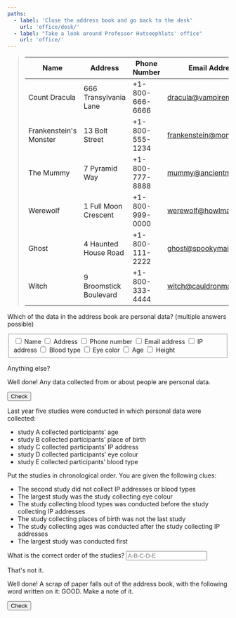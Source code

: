 ```yaml
---
paths:
  - label: 'Close the address book and go back to the desk'
    url: 'office/desk/'
  - label: "Take a look around Professor Hutseephluts' office"
    url: 'office/'
---
```


> | Name                   | Address                     | Phone Number    | Email Address            | IP Address  | Blood Type | Eye Colour | Age  | Height |
> |------------------------|-----------------------------|-----------------|--------------------------|-------------|------------|------------|------|--------|
> | Count Dracula          | 666 Transylvania Lane       | +1-800-666-6666 | dracula@vampiremail.com  | 192.168.1.1 | AB-        | Red        | 400  | 180 cm |
> | Frankenstein's Monster | 13 Bolt Street              | +1-800-555-1234 | frankenstein@monster.com | 192.168.1.2 | O+         | Green      | 200  | 210 cm |
> | The Mummy              | 7 Pyramid Way               | +1-800-777-8888 | mummy@ancientmail.com    | 192.168.1.3 | A-         | Brown      | 3000 | 170 cm |
> | Werewolf               | 1 Full Moon Crescent        | +1-800-999-0000 | werewolf@howlmail.com    | 192.168.1.4 | B+         | Yellow     | 150  | 190 cm |
> | Ghost                  | 4 Haunted House Road        | +1-800-111-2222 | ghost@spookymail.com     | 192.168.1.5 | AB+        | Blue       | 100  | 160 cm |
> | Witch                  | 9 Broomstick Boulevard      | +1-800-333-4444 | witch@cauldronmail.com   | 192.168.1.6 | A+         | Violet     | 250  | 165 cm |

<form novalidate>
  <p>Which of the data in the address book are personal data? (multiple answers possible)</p>
  <fieldset>
    <label class="form-check"><input type="checkbox" required> Name</label>
    <label class="form-check"><input type="checkbox" required> Address</label>
    <label class="form-check"><input type="checkbox" required> Phone number</label>
    <label class="form-check"><input type="checkbox" required> Email address</label>
    <label class="form-check"><input type="checkbox" required> IP address</label>
    <label class="form-check"><input type="checkbox" required> Blood type</label>
    <label class="form-check"><input type="checkbox" required> Eye color</label>
    <label class="form-check"><input type="checkbox" required> Age</label>
    <label class="form-check"><input type="checkbox" required> Height</label>
  </fieldset>
  <p class="form-if-incorrect">Anything else?</p>
  <p class="form-if-correct">Well done! Any data collected from or about people are personal data.</p>
  <button>Check</button>
</form>

<form class="form-if-previous-correct" novalidate>
  <p>Last year five studies were conducted in which personal data were collected:</p>
  <ul>
    <li>study A collected participants’ age</li>
    <li>study B collected participants’ place of birth</li>
    <li>study C collected participants’ IP address</li>
    <li>study D collected participants’ eye colour</li>
    <li>study E collected participants’ blood type</li>
  </ul>
  <p>Put the studies in chronological order. You are given the following clues:</p>
  <ul>
    <li>The second study did not collect IP addresses or blood types</li>
    <li>The largest study was the study collecting eye colour</li>
    <li>The study collecting blood types was conducted before the study collecting IP addresses</li>
    <li>The study collecting places of birth was not the last study</li>
    <li>The study collecting ages was conducted after the study collecting IP addresses</li>
    <li>The largest study was conducted first</li>
  </ul>
  <label>
    What is the correct order of the studies?
    <input required pattern="D-B-E-C-A" placeholder="A-B-C-D-E" maxlength="9">
  </label>
  <p class="form-if-incorrect">That's not it.</p>
  <p class="form-if-correct">Well done! A scrap of paper falls out of the address book, with the following word written on it: GOOD. Make a note of it.</p>
  <button>Check</button>
</form>
